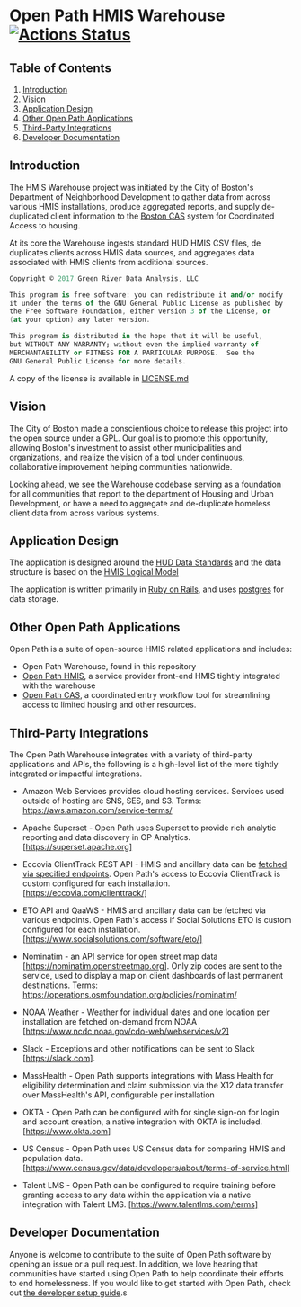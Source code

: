# Open Path HMIS Warehouse [![Actions Status](https://github.com/greenriver/hmis-warehouse/workflows/Bundle%20Audit%20and%20Brakeman/badge.svg)](https://github.com/greenriver/hmis-warehouse/actions)

## Table of Contents
1. [Introduction](#introduction)
2. [Vision](#vision)
3. [Application Design](#application-design)
4. [Other Open Path Applications](#other-open-path-applications)
5. [Third-Party Integrations](#third-party-integrations)
6. [Developer Documentation](#developer-documentation)

## Introduction

The HMIS Warehouse project was initiated by the City of Boston's Department of Neighborhood Development to gather data from across various HMIS installations, produce aggregated reports, and supply de-duplicated client information to the [Boston CAS](https://github.com/greenriver/boston-cas) system for Coordinated Access to housing.

At its core the Warehouse ingests standard HUD HMIS CSV files, de duplicates clients across HMIS data sources, and aggregates data associated with HMIS clients from additional sources.

```a
Copyright © 2017 Green River Data Analysis, LLC

This program is free software: you can redistribute it and/or modify
it under the terms of the GNU General Public License as published by
the Free Software Foundation, either version 3 of the License, or
(at your option) any later version.

This program is distributed in the hope that it will be useful,
but WITHOUT ANY WARRANTY; without even the implied warranty of
MERCHANTABILITY or FITNESS FOR A PARTICULAR PURPOSE.  See the
GNU General Public License for more details.
```

A copy of the license is available in [LICENSE.md](https://github.com/greenriver/hmis-warehouse/blob/production/LICENSE.md)

## Vision

The City of Boston made a conscientious choice to release this project into the open source under a GPL. Our goal is to promote this opportunity, allowing Boston's investment to assist other municipalities and organizations, and realize the vision of a tool under continuous, collaborative improvement helping communities nationwide.

Looking ahead, we see the Warehouse codebase serving as a foundation for all communities that report to the department of Housing and Urban Development, or have a need to aggregate and de-duplicate homeless client data from across various systems.

## Application Design

The application is designed around the [HUD Data Standards](https://www.hudexchange.info/programs/hmis/hmis-data-and-technical-standards/) and the data structure is based on the [HMIS Logical Model](https://github.com/hmis-interop/logical-model)

The application is written primarily in [Ruby on Rails](http://rubyonrails.org), and uses [postgres](https://www.postgresql.org/) for data storage.

## Other Open Path Applications
Open Path is a suite of open-source HMIS related applications and includes:
- Open Path Warehouse, found in this repository
- [Open Path HMIS](http://github.com/greenriver/hmis-frontend), a service provider front-end HMIS tightly integrated with the warehouse
- [Open Path CAS](https://github.com/greenriver/boston-cas), a coordinated entry workflow tool for streamlining access to limited housing and other resources.

## Third-Party Integrations
The Open Path Warehouse integrates with a variety of third-party applications and APIs, the following is a high-level list of the more tightly integrated or impactful integrations.

- Amazon Web Services provides cloud hosting services. Services used outside of hosting are SNS, SES, and S3.
  Terms: https://aws.amazon.com/service-terms/

- Apache Superset - Open Path uses Superset to provide rich analytic reporting and data discovery in OP Analytics. [https://superset.apache.org]

- Eccovia ClientTrack REST API - HMIS and ancillary data can be [fetched via specified endpoints](https://apidoc.eccovia.com).  Open Path's access to Eccovia ClientTrack is custom configured for each installation. [https://eccovia.com/clienttrack/]

- ETO API and QaaWS - HMIS and ancillary data can be fetched via various endpoints.  Open Path's access if Social Solutions ETO is custom configured for each installation. [https://www.socialsolutions.com/software/eto/]

- Nominatim - an API service for open street map data [https://nominatim.openstreetmap.org]. Only zip codes are sent to the service, used to display a map on client dashboards of last permanent destinations.
  Terms: https://operations.osmfoundation.org/policies/nominatim/

- NOAA Weather - Weather for individual dates and one location per installation are fetched on-demand from NOAA [https://www.ncdc.noaa.gov/cdo-web/webservices/v2]

- Slack - Exceptions and other notifications can be sent to Slack [https://slack.com].

- MassHealth - Open Path supports integrations with Mass Health for eligibility determination and claim submission via the X12 data transfer over MassHealth's API, configurable per installation

- OKTA - Open Path can be configured with for single sign-on for login and account creation, a native integration with OKTA is included. [https://www.okta.com]

- US Census - Open Path uses US Census data for comparing HMIS and population data. [https://www.census.gov/data/developers/about/terms-of-service.html]

- Talent LMS - Open Path can be configured to require training before granting access to any data within the application via a native integration with Talent LMS. [https://www.talentlms.com/terms]

## Developer Documentation
Anyone is welcome to contribute to the suite of Open Path software by opening an issue or a pull request.  In addition, we love hearing that communities have started using Open Path to help coordinate their efforts to end homelessness.  If you would like to get started with Open Path, check out [the developer setup guide](docs/developer_setup.md).s

